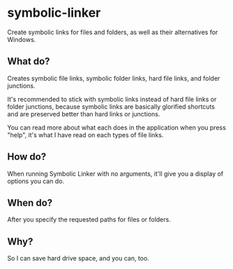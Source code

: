 # symbolic-linker
Create symbolic links for files and folders, as well as their alternatives for Windows.

## What do?
Creates symbolic file links, symbolic folder links, hard file links, and folder junctions.

It's recommended to stick with symbolic links instead of hard file links or folder junctions, because symbolic links are basically glorified shortcuts and are preserved better than hard links or junctions.

You can read more about what each does in the application when you press "help", it's what I have read on each types of file links.

## How do?
When running Symbolic Linker with no arguments, it'll give you a display of options you can do.

## When do?
After you specify the requested paths for files or folders.

## Why?
So I can save hard drive space, and you can, too.
